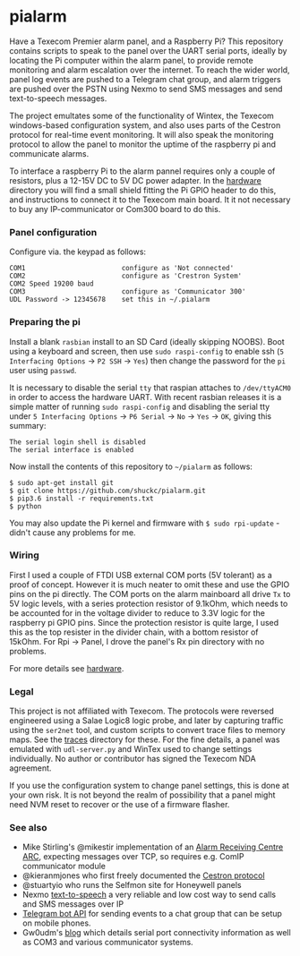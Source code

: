 
# pialarm
Have a Texecom Premier alarm panel, and a Raspberry Pi? This repository contains scripts to speak to the panel over the UART serial ports, ideally by locating the Pi computer within the alarm panel, to provide remote monitoring and alarm escalation over the internet. To reach the wider world, panel log events are pushed to a Telegram chat group, and alarm triggers are pushed over the PSTN using Nexmo to send SMS messages and send text-to-speech messages.

The project emultates some of the functionality of Wintex, the Texecom windows-based configuration system, and also uses parts of the Cestron protocol for real-time event monitoring. It will also speak the monitoring protocol to allow the panel to monitor the uptime of the raspberry pi and communicate alarms.

To interface a raspberry Pi to the alarm pannel requires only a couple of resistors, plus a 12-15V DC to 5V DC power adapter. In the [hardware](hardware/) directory you will find a small shield fitting the Pi GPIO header to do this, and instructions to connect it to the Texecom main board. It it not necessary to buy any IP-communicator or Com300 board to do this.

### Panel configuration
Configure via. the keypad as follows:

    COM1                        configure as 'Not connected'
    COM2                        configure as 'Crestron System'
    COM2 Speed 19200 baud
    COM3                        configure as 'Communicator 300'
    UDL Password -> 12345678    set this in ~/.pialarm

### Preparing the pi
Install a blank `rasbian` install to an SD Card (ideally skipping NOOBS). Boot using a keyboard and screen, then use `sudo raspi-config` to enable ssh (`5 Interfacing Options` -> `P2 SSH` -> `Yes`) then change the password for the `pi` user using `passwd`.

It is necessary to disable the serial `tty` that raspian attaches to `/dev/ttyACM0` in order to access the hardware UART. With recent rasbian releases it is a simple matter of running `sudo raspi-config` and disabling the serial tty under `5 Interfacing Options` -> `P6 Serial` -> `No` -> `Yes` -> `OK`, giving this summary:

    The serial login shell is disabled
    The serial interface is enabled

Now install the contents of this repository to `~/pialarm` as follows:

	$ sudo apt-get install git
    $ git clone https://github.com/shuckc/pialarm.git
    $ pip3.6 install -r requirements.txt
    $ python

You may also update the Pi kernel and firmware with `$ sudo rpi-update` - didn't cause any problems for me.

### Wiring
First I used a couple of FTDI USB external COM ports (5V tolerant) as a proof of concept. However it is much neater to omit these and use the GPIO pins on the pi directly. The COM ports on the alarm mainboard all drive `Tx` to 5V logic levels, with a series protection resistor of 9.1kOhm, which needs to be accounted for in the voltage divider to reduce to 3.3V logic for the raspberry pi GPIO pins. Since the protection resistor is quite large, I used this as the top resister in the divider chain, with a bottom resistor of 15kOhm. For Rpi -> Panel, I drove the panel's Rx pin directory with no problems.

For more details see [hardware](hardware/).

### Legal
This project is not affiliated with Texecom. The protocols were reversed engineered using a Salae Logic8 logic probe, and later by capturing traffic using the `ser2net` tool, and custom scripts to convert trace files to memory maps. See the [traces](traces/) directory for these. For the fine details, a panel was emulated with `udl-server.py` and WinTex used to change settings individually. No author or contributor has signed the Texecom NDA agreement.

If you use the configuration system to change panel settings, this is done at your own risk. It is not beyond the realm of possibility that a panel might need NVM reset to recover or the use of a firmware flasher.

### See also

* Mike Stirling's @mikestir  implementation of an [Alarm Receiving Centre ARC](https://github.com/mikestir/alarm-server ), expecting messages over TCP, so requires e.g. ComIP communicator module
* @kieranmjones who first freely documented the [Cestron protocol](https://github.com/kieranmjones/homebridge-texecom/blob/master/index.js )
* @stuartyio who runs the Selfmon site for Honeywell panels
* Nexmo [text-to-speech](https://developer.nexmo.com/voice/voice-api/guides/text-to-speech) a very reliable and low cost way to send calls and SMS messages over IP
* [Telegram bot API](https://core.telegram.org/bots/api) for sending events to a chat group that can be setup on mobile phones.
* Gw0udm's [blog](https://gw0udm.wordpress.com/category/texecom/) which details serial port connectivity information as well as COM3 and various communicator systems.


